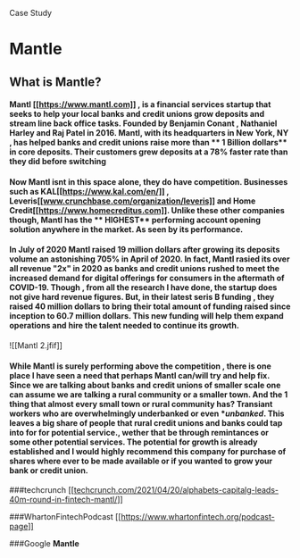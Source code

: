  Case Study
 
 # Mantle
 
 
 
## What is Mantle?

#### Mantl [[https://www.mantl.com]] , is a financial services startup that seeks to help your local banks and credit unions grow deposits and stream line back office tasks.  Founded by Benjamin Conant , Nathaniel Harley and Raj Patel in 2016.  Mantl, with its headquarters in New York, NY ,  has helped banks and credit unions raise more than ** 1 Billion dollars** in core deposits. Their customers grew deposits at a 78% faster rate than they did before switching

#### Now Mantl isnt in this space alone, they do have competition. Businesses such as KAL[[https://www.kal.com/en/]] , Leveris[[www.crunchbase.com/organization/leveris]] and Home Credit[[https://www.homecreditus.com]]. Unlike these other companies though, Mantl has the ** HIGHEST** performing account opening solution anywhere in the market. As seen by its performance. 

#### In July of 2020 Mantl raised 19 million dollars after growing its deposits volume an astonishing **705%** in April of 2020.  In fact,  Mantl rasied its over all revenue "2x" in 2020 as banks and credit unions rushed to meet the increased demand for digital offerings for consumers in the aftermath of COVID-19. Though , from all the research I have done, the startup  **does not**  give hard revenue figures.  But, in their latest seris B funding , they raised 40 million dollars to bring their total amount of funding raised since inception to 60.7 million dollars. This new funding will help them expand operations and hire the talent needed to continue its growth.


![[Mantl 2.jfif]]


#### While Mantl is surely performing above the competition , there is one place I have seen a need that perhaps Mantl can/will try and help fix. Since we are talking about banks and credit unions of smaller scale one can assume we are talking a rural community or a smaller town. And the 1 thing that almost every small town or rural community has?  **Transiant workers** who are overwhelmingly underbanked  or even **unbanked*. This leaves a big share of people that rural credit unions and banks could tap into for for potential service., wether that be through remintances or some other potential services. The potential for growth is already established and I would highly recommend this company  for purchase of shares where ever to be made available or if you wanted to grow your bank or credit union. 









###techcrunch [[[techcrunch.com/2021/04/20/alphabets-capitalg-leads-40m-round-in-fintech-mantl/](https://techcrunch.com/2021/04/20/alphabets-capitalg-leads-40m-round-in-fintech-mantl/)]]

 ###WhartonFintechPodcast [[https://www.whartonfintech.org/podcast-page]]
 
 ###Google **Mantle**